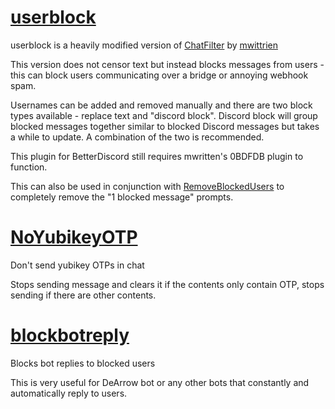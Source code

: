 # [userblock](https://mchangrh.github.io/bd-plugin/userblock.plugin.js)
userblock is a heavily modified version of [ChatFilter](https://github.com/mwittrien/BetterDiscordAddons/tree/master/Plugins/ChatFilter) by [mwittrien](https://github.com/mwittrien)

This version does not censor text but instead blocks messages from users - this can block users communicating over a bridge or annoying webhook spam. 

Usernames can be added and removed manually and there are two block types available - replace text and "discord block". Discord block will group blocked messages together similar to blocked Discord messages but takes a while to update. A combination of the two is recommended.

This plugin for BetterDiscord still requires mwritten's 0BDFDB plugin to function.

This can also be used in conjunction with [RemoveBlockedUsers](https://betterdiscord.app/plugin/RemoveBlockedUsers) to completely remove the "1 blocked message" prompts.

# [NoYubikeyOTP](https://mchangrh.github.io/bd-plugin/NoYubikeyOTP.plugin.js)

Don't send yubikey OTPs in chat

Stops sending message and clears it if the contents only contain OTP, stops sending if there are other contents.

# [blockbotreply](https://mchangrh.github.io/bd-plugin/blockbotreply.plugin.js)

Blocks bot replies to blocked users

This is very useful for DeArrow bot or any other bots that constantly and automatically reply to users.